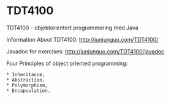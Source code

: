 TDT4100
=======

TDT4100 - objektorientert programmering med Java


Information About TDT4100: http://junjunguo.com/TDT4100/

Javadoc for exercises: http://junjunguo.com/TDT4100/javadoc

Four Principles of object oriented programming:

    * Inheritance,
    * Abstraction,
    * Polymorphism,
    * Encapsulation.


